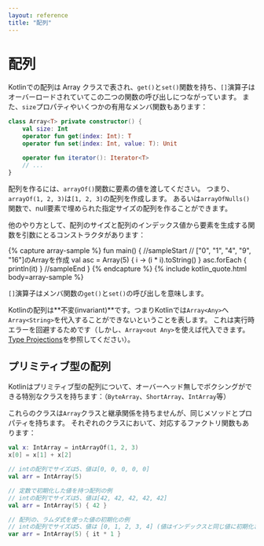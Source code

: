 ```yaml
---
layout: reference
title: "配列"
---
```

# 配列

Kotlinでの配列は Array クラスで表され、`get()`と`set()`関数を持ち、`[]`演算子はオーバーロードされていてこの二つの関数の呼び出しにつながっています。
また、`size`プロパティやいくつかの有用なメンバ関数もあります：

```kotlin
class Array<T> private constructor() {
    val size: Int
    operator fun get(index: Int): T
    operator fun set(index: Int, value: T): Unit

    operator fun iterator(): Iterator<T>
    // ...
}
```

配列を作るには、`arrayOf()`関数に要素の値を渡してください。
つまり、`arrayOf(1, 2, 3)`は`[1, 2, 3]`の配列を作成します。
あるいは`arrayOfNulls()`関数で、null要素で埋められた指定サイズの配列を作ることができます。

他のやり方として、配列のサイズと配列のインデックス値から要素を生成する関数を引数にとるコンストラクタがあります：

{% capture array-sample %}
fun main() {
//sampleStart
    // ["0", "1", "4", "9", "16"]のArray<String>を作成
    val asc = Array(5) { i -> (i * i).toString() }
    asc.forEach { println(it) }
//sampleEnd
}
{% endcapture %}
{% include kotlin_quote.html body=array-sample %}

`[]`演算子はメンバ関数の`get()`と`set()`の呼び出しを意味します。

Kotlinの配列は**不変(invariant)**です。つまりKotlinでは`Array<Any>`へ`Array<String>`を代入することができないということを表します。
これは実行時エラーを回避するためです（しかし、`Array<out Any>`を使えば代入できます。[Type Projections](generics.md#type-projections)を参照してください）。

## プリミティブ型の配列

Kotlinはプリミティブ型の配列について、オーバーヘッド無しでボクシングができる特別なクラスを持ちます：（`ByteArray`、`ShortArray`、`IntArray`等）

これらのクラスは`Array`クラスと継承関係を持ちませんが、同じメソッドとプロパティを持ちます。 それぞれのクラスにおいて、対応するファクトリ関数もあります：

```kotlin
val x: IntArray = intArrayOf(1, 2, 3)
x[0] = x[1] + x[2]
```

```kotlin
// intの配列でサイズは5、値は[0, 0, 0, 0, 0]
val arr = IntArray(5)

// 定数で初期化した値を持つ配列の例
// intの配列でサイズは5、値は[42, 42, 42, 42, 42]
val arr = IntArray(5) { 42 }

// 配列の、ラムダ式を使った値の初期化の例
// intの配列でサイズは5、値は [0, 1, 2, 3, 4] (値はインデックスと同じ値に初期化されている)
var arr = IntArray(5) { it * 1 } 
```